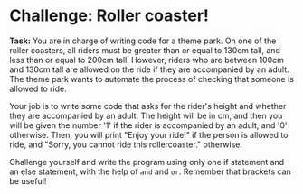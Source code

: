 # Challenge: Roller coaster!

**Task:** You are in charge of writing code for a theme park. On one of the roller coasters, all riders must be greater than or equal to 130cm tall, and less than or equal to 200cm tall. However, riders who are between 100cm and 130cm tall are allowed on the ride if they are accompanied by an adult. The theme park wants to automate the process of checking that someone is allowed to ride.

Your job is to write some code that asks for the rider's height and whether they are accompanied by an adult. The height will be in cm, and then you will be given the number '1' if the rider is accompanied by an adult, and '0' otherwise. Then, you will print "Enjoy your ride!" if the person is allowed to ride, and "Sorry, you cannot ride this rollercoaster." otherwise. 

Challenge yourself and write the program using only one if statement and an else statement, with the help of `and` and `or`. Remember that brackets can be useful!

